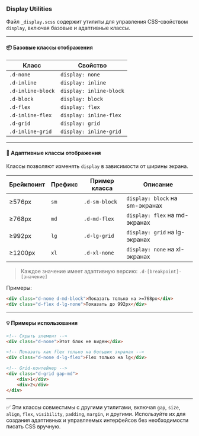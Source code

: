 ### Display Utilities

Файл `_display.scss` содержит утилиты для управления CSS-свойством `display`, включая базовые и адаптивные классы.

---

#### 📦 Базовые классы отображения

| Класс             | Свойство                |
| ----------------- | ----------------------- |
| `.d-none`         | `display: none`         |
| `.d-inline`       | `display: inline`       |
| `.d-inline-block` | `display: inline-block` |
| `.d-block`        | `display: block`        |
| `.d-flex`         | `display: flex`         |
| `.d-inline-flex`  | `display: inline-flex`  |
| `.d-grid`         | `display: grid`         |
| `.d-inline-grid`  | `display: inline-grid`  |

---

#### 📱 Адаптивные классы отображения

Классы позволяют изменять `display` в зависимости от ширины экрана.

| Брейкпоинт | Префикс | Пример класса | Описание                       |
| ---------- | ------- | ------------- | ------------------------------ |
| ≥576px     | `sm`    | `.d-sm-block` | `display: block` на sm-экранах |
| ≥768px     | `md`    | `.d-md-flex`  | `display: flex` на md-экранах  |
| ≥992px     | `lg`    | `.d-lg-grid`  | `display: grid` на lg-экранах  |
| ≥1200px    | `xl`    | `.d-xl-none`  | `display: none` на xl-экранах  |

> Каждое значение имеет адаптивную версию: `.d-[breakpoint]-[значение]`

Примеры:

```html
<div class="d-none d-md-block">Показать только на >=768px</div>
<div class="d-flex d-lg-none">Показать до 992px</div>
```

---

#### 💡 Примеры использования

```html
<!-- Скрыть элемент -->
<div class="d-none">Этот блок не виден</div>

<!-- Показать как flex только на больших экранах -->
<div class="d-none d-lg-flex">Flex только на lg</div>

<!-- Grid-контейнер -->
<div class="d-grid gap-md">
    <div>1</div>
    <div>2</div>
</div>
```

---

✅ Эти классы совместимы с другими утилитами, включая `gap`, `size`, `align`, `flex`, `visibility`, `padding`, `margin`, и другими. Используйте их для создания адаптивных и управляемых интерфейсов без необходимости писать CSS вручную.
